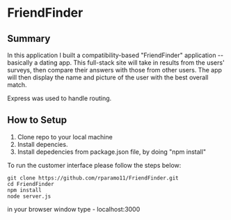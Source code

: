 # FriendFinder

## Summary

In this application I built a compatibility-based "FriendFinder" application -- basically a dating app. This full-stack site will take in results from the users' surveys, then compare their answers with those from other users. The app will then display the name and picture of the user with the best overall match. 

Express was used to handle routing.

## How to Setup

1. Clone repo to your local machine
2. Install depencies. 
3. Install depedencies from package.json file, by doing "npm install"

To run the customer interface please follow the steps below:

	git clone https://github.com/rparamo11/FriendFinder.git
	cd FriendFinder
	npm install
	node server.js
  in your browser window type - localhost:3000
